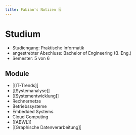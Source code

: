 ```yaml
---
title: Fabian's Notizen 🗒️
---
```

# Studium
- Studiengang: Praktische Informatik
- angestrebter Abschluss: Bachelor of Engineering (B. Eng.)
- Semester: 5 von 6

## Module
- [[IT-Trends]]
- [[Systemanalyse]]
- [[Systementwicklung]]
- Rechnernetze
- Betriebssysteme
- Embedded Systems
- Cloud Computing
- [[ABWL]]
- [[Graphische Datenverarbeitung]]